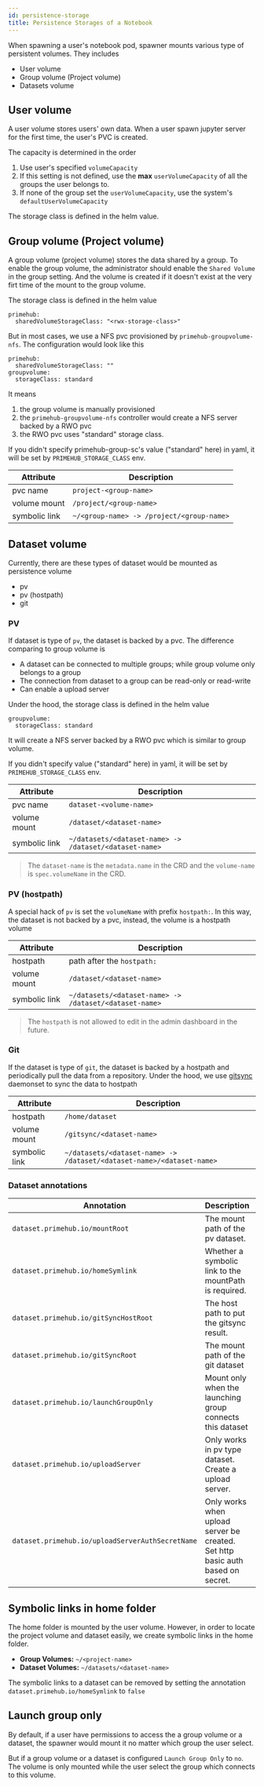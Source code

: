 ```yaml
---
id: persistence-storage
title: Persistence Storages of a Notebook
---
```


When spawning a user's notebook pod, spawner mounts various type of persistent volumes. They includes

- User volume
- Group volume (Project volume)
- Datasets volume

## User volume

A user volume stores users' own data. When a user spawn jupyter server for the first time, the user's PVC is created. 

The capacity is determined in the order 

1. Use user's specified `volumeCapacity`
2. If this setting is not defined, use the **max** `userVolumeCapacity` of all the groups the user belongs to.
3. If none of the group set the `userVolumeCapacity`, use the system's `defaultUserVolumeCapacity`

The storage class is defined in the helm value.


## Group volume (Project volume)

A group volume (project volume) stores the data shared by a group. To enable the group volume, the administrator should enable the `Shared Volume` in the group setting. And the volume is created if it doesn't exist at the very firt time of the mount to the group volume.

The storage class is defined in the helm value

```
primehub:
  sharedVolumeStorageClass: "<rwx-storage-class>"
```

But in most cases, we use a NFS pvc provisioned by `primehub-groupvolume-nfs`. The configuration would look like this

```
primehub:
  sharedVolumeStorageClass: ""
groupvolume:
  storageClass: standard
```

It means

1. the group volume is manually provisioned
2. the `primehub-groupvolume-nfs` controller would create a NFS server backed by a RWO pvc
3. the RWO pvc uses "standard" storage class.

If you didn't specify primehub-group-sc's value ("standard" here) in yaml, it will be set by `PRIMEHUB_STORAGE_CLASS` env.

Attribute| Description 
---------|-------------
pvc name | `project-<group-name>`
volume mount | `/project/<group-name>`
symbolic link | `~/<group-name> -> /project/<group-name>`


## Dataset volume

Currently, there are these types of dataset would be mounted as persistence volume

- pv
- pv (hostpath)
- git


### PV

If dataset is type of `pv`, the dataset is backed by a pvc. The difference comparing to group volume is

-  A dataset can be connected to multiple groups; while group volume only belongs to a group
-  The connection from dataset to a group can be read-only or read-write
-  Can enable a upload server

Under the hood, the storage class is defined in the helm value

```
groupvolume:
  storageClass: standard
```

It will create a NFS server backed by a RWO pvc which is similar to group volume.

If you didn't specify value ("standard" here) in yaml, it will be set by `PRIMEHUB_STORAGE_CLASS` env.

Attribute| Description 
---------|-------------
pvc name | `dataset-<volume-name>`
volume mount | `/dataset/<dataset-name>`
symbolic link | `~/datasets/<dataset-name> -> /dataset/<dataset-name>`

> The `dataset-name` is the `metadata.name` in the CRD and the `volume-name` is `spec.volumeName` in the CRD.


### PV (hostpath)

A special hack of `pv` is set the `volumeName` with prefix `hostpath:`. In this way, the dataset is not backed by a pvc, instead, the volume is a hostpath volume

Attribute| Description | 
---------|-------------|
hostpath | path after the `hostpath:`
volume mount | `/dataset/<dataset-name>`
symbolic link | `~/datasets/<dataset-name> -> /dataset/<dataset-name>`

> The `hostpath` is not allowed to edit in the admin dashboard in the future. 

### Git

If the dataset is type of `git`, the dataset is backed by a hostpath and periodically pull the data from a repository. Under the hood, we use [gitsync](https://github.com/kubernetes/git-sync) daemonset to sync the data to hostpath

Attribute| Description 
---------|-------------
hostpath | `/home/dataset`|
volume mount | `/gitsync/<dataset-name>`|
symbolic link | `~/datasets/<dataset-name> -> /dataset/<dataset-name>/<dataset-name>`

### Dataset annotations


Annotation | Description | Default
---------|-------------|----------
`dataset.primehub.io/mountRoot` |  The mount path of the pv dataset. | `/datasets/`
`dataset.primehub.io/homeSymlink` | Whether a symbolic link to the mountPath is required. | `true`
`dataset.primehub.io/gitSyncHostRoot` | The host path to put the gitsync result. | `/home/dataset/`
`dataset.primehub.io/gitSyncRoot` |  The mount path of the git dataset |  `/gitsync/`
`dataset.primehub.io/launchGroupOnly` | Mount only when the launching group connects this dataset |  `false`
`dataset.primehub.io/uploadServer` | Only works in pv type dataset. Create a upload server. | `null`
`dataset.primehub.io/uploadServerAuthSecretName` | Only works when upload server be created. Set http basic auth based on secret. | `null`

## Symbolic links in home folder
The home folder is mounted by the user volume. However, in order to locate the project volume and dataset easily, we create symbolic links in the home folder. 

- **Group Volumes:** `~/<project-name>`
- **Dataset Volumes:** `~/datasets/<dataset-name>`

The symbolic links to a dataset can be removed by setting the annotation `dataset.primehub.io/homeSymlink` to `false`

## Launch group only

By default, if a user have permissions to access the a group volume or a dataset, the spawner would mount it no matter which group the user select.

But if a group volume or a dataset is configured `Launch Group Only` to `no`. The volume is only mounted while the user select the group which connects to this volume.
